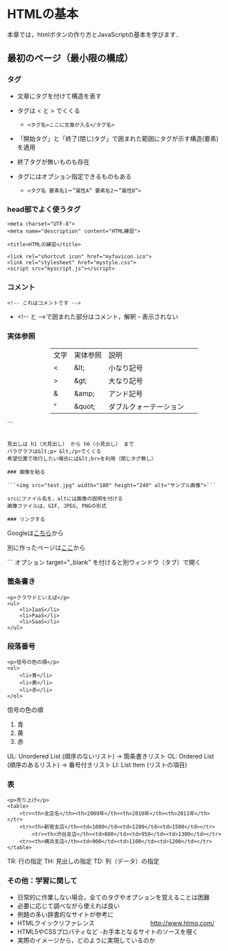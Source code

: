 # HTMLの基本

本章では，htmlボタンの作り方とJavaScriptの基本を学びます．

## 最初のページ（最小限の構成）

<div code src='1-1'></div>

### タグ
- 文章にタグを付けて構造を表す
- タグは &lt; と &gt; でくくる
    - ```<タグ名>ここに文章が入る</タグ名>```
- 「開始タグ」と「終了(閉じ)タグ」で囲まれた範囲にタグが示す構造(要素)を適用
- 終了タグが無いものも存在

- タグにはオプション指定できるものもある
    - ```<タグ名 要素名1＝”属性A” 要素名2＝”属性B”>```

### head部でよく使うタグ
```
<meta charset="UTF-8">
<meta name="description" content="HTML練習">

<title>HTMLの練習</title>

<link rel="shortcut icon" href="myfavicon.ico">
<link rel="stylesheet" href="mystyle.css">
<script src="myscript.js"></script>
```

### コメント
```
<!-- これはコメントです -->
```

- &lt;!-- と --&gt;で囲まれた部分はコメント，解釈・表示されない

### 実体参照

<!-- | 文字           | 実体参照       | 説明            |
:--|:-:|--:
| &lt; | &amp;lt;         | 小なり記号       |
| &gt; | &amp;gt;         | 大なり記号  |
| &amp;| &amp;amp;         | アンド記号    |
| &quot;| &amp;quot;  | ダブルクォーテーション    |
: 特殊記号の表示 -->

<table class="mtable" style="margin-left: 100px;">
<tr>
    <td class="mtd">文字</td>
    <td class="mtd">実体参照</td>
    <td class="mtd" style="width: 200px;">説明</td>
</tr>
<tr>
    <td>&lt;</td><td>&amp;lt;</td><td>小なり記号</td>
</tr>
<tr>
    <td>&gt;</td><td>&amp;gt;</td><td>大なり記号</td>
</td>
<tr>
    <td>&amp;</td><td>&amp;amp;</td><td>アンド記号</td>
</tr>
<tr>
    <td>&quot;</td><td>&amp;quot;</td><td>ダブルクォーテーション</td>
</tr>
</table>

<div code src='1-2'></div>
```

```

見出しは h1（大見出し） から h6（小見出し） まで
パラグラフは&lt;p> &lt;/p>でくくる
希望位置で改行したい場合には&lt;br>を利用（閉じタグ無し）

### 画像を貼る

```<img src="test.jpg" width="180" height="240" alt="サンプル画像">```

srcにファイル名を，altには画像の説明を付ける
画像ファイルは，GIF, JPEG, PNGの形式

### リンクする

```
<p>Googleは<a href="http://google.com">こちら</a>から</p>
<p>別に作ったページは<a href="next.html">ここ</a>から</p>
```
オプション target="_blank" を付けると別ウィンドウ（タブ）で開く

### 箇条書き

```
<p>クラウドといえば</p>
<ul>
	<li>IaaS</li>
	<li>PaaS</li>
	<li>SaaS</li>
</ul>
```

### 段落番号

<div class="mytd">

```
<p>信号の色の順</p>
<ol>
	<li>青</li>
	<li>黄</li>
	<li>赤</li>
</ol>
```

</div>

<div class="mytd">
<p>信号の色の順</p>
<ol>
	<li>青</li>
	<li>黄</li>
	<li>赤</li>
</ol>
</div>

UL: Unordered List (順序のないリスト) → 箇条書きリスト
OL: Ordered List (順序のあるリスト) → 番号付きリスト
LI: List Item (リストの項目)

### 表
```
<p>売り上げ</p>
<table>
	<tr><th>支店名</th><th>2009年</th><th>2010年</th><th>2011年</th></tr>
	<tr><th>新宿支店</th><td>1000</td><td>1200</td><td>1500</td></tr>
		<tr><th>渋谷支店</th><td>800</td><td>950</td><td>1300</td></tr>
	<tr><th>横浜支店</th><td>900</td><td>1100</td><td>1200</td></tr>
</table>
```

TR: 行の指定
TH: 見出しの指定
TD: 列（データ）の指定

### その他：学習に関して
- 日常的に作業しない場合，全てのタグやオプションを覚えることは困難
 - 必要に応じて調べながら使えれば良い
- 例題の多い辞書的なサイトが参考に
 - HTMLクイックリファレンス　　　　　　　　 　http://www.htmq.com/ 
 - HTML5やCSSプロパティなど
-お手本となるサイトのソースを覗く
 - 実際のイメージから，どのように実現しているのか


